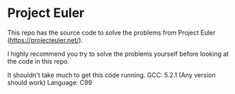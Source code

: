 # Project Euler
This repo has the source code to solve the problems from Project Euler (https://projecteuler.net/).

I highly recommend you try to solve the problems yourself before looking at the code in this repo.

It shouldn't take much to get this code running.
GCC: 5.2.1 (Any version should work)
Language: C99
